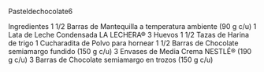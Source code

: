 Pasteldechocolate6

Ingredientes
1 1/2 Barras de Mantequilla a temperatura ambiente (90 g c/u) 1 Lata de Leche Condensada LA LECHERA® 3 Huevos 1 1/2 Tazas de Harina de trigo 1 Cucharadita de Polvo para hornear 1 1/2 Barras de Chocolate semiamargo fundido (150 g c/u) 3 Envases de Media Crema NESTLÉ® (190 g c/u) 3 Barras de Chocolate semiamargo en trozos (150 g c/u)

